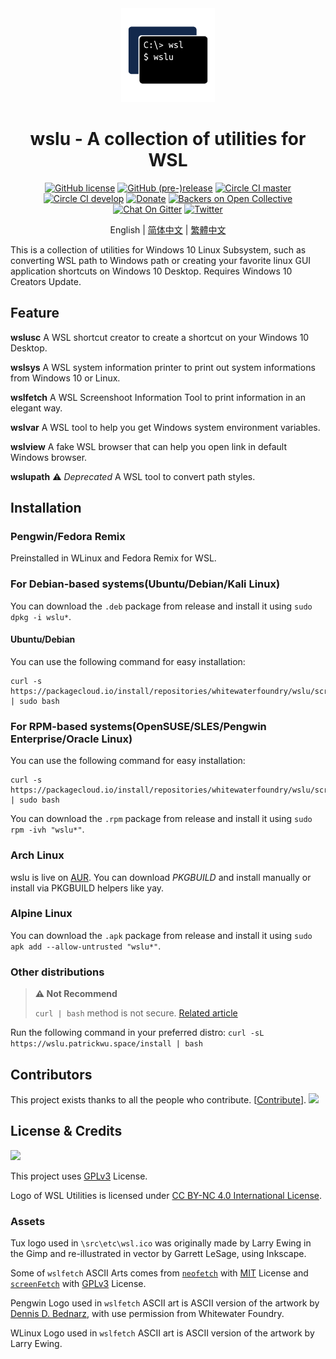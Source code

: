 <div align="center">

<img width="150" height="150" src="extras/icon.png">

# wslu - A collection of utilities for WSL

[![GitHub license](https://flat.badgen.net/github/license/wslutilities/wslu?icon=github&label=&color=cyan)](https://github.com/wslutilities/wslu/blob/master/LICENSE)
[![GitHub (pre-)release](https://flat.badgen.net/github/release/wslutilities/wslu?icon=github&label=)](https://github.com/wslutilities/wslu)
[![Circle CI master](https://flat.badgen.net/circleci/github/wslutilities/wslu/master?label=master&icon=circleci)](https://circleci.com/gh/wslutilities/wslu/tree/master)
[![Circle CI develop](https://flat.badgen.net/circleci/github/wslutilities/wslu/develop?label=develop&icon=circleci)](https://circleci.com/gh/wslutilities/wslu/tree/develop)
[![Donate](https://flat.badgen.net/badge/Donate/Paypal/purple)](https://www.paypal.me/callmepk/)
[![Backers on Open Collective](https://flat.badgen.net/opencollective/backers/wslu)](CONTRIBUTING.md#financial-contributions)
[![Chat On Gitter](https://flat.badgen.net/badge/chat/on%20gitter/cyan)](https://gitter.im/wslutilities/wslu)
[![Twitter](https://flat.badgen.net/twitter/follow/wslutilities)](https://twitter.com/wslutilities)

English | [简体中文](README.hans.md) | [繁體中文](README.hant.md)

</div>

This is a collection of utilities for Windows 10 Linux Subsystem, such as converting WSL path to Windows path or creating your favorite linux GUI application shortcuts on Windows 10 Desktop. Requires Windows 10 Creators Update.

## Feature

**wslusc**
A WSL shortcut creator to create a shortcut on your Windows 10 Desktop.

**wslsys**
A WSL system information printer to print out system informations from Windows 10 or Linux.

**wslfetch**
A WSL Screenshoot Information Tool to print information in an elegant way.

**wslvar**
A WSL tool to help you get Windows system environment variables.

**wslview**
A fake WSL browser that can help you open link in default Windows browser.

**wslupath** ⚠ *Deprecated*
A WSL tool to convert path styles.

## Installation

### Pengwin/Fedora Remix

Preinstalled in WLinux and Fedora Remix for WSL.

### For Debian-based systems(Ubuntu/Debian/Kali Linux)

You can download the `.deb` package from release and install it using `sudo dpkg -i wslu*`.

#### Ubuntu/Debian

You can use the following command for easy installation:

```
curl -s https://packagecloud.io/install/repositories/whitewaterfoundry/wslu/script.deb.sh | sudo bash
```

### For RPM-based systems(OpenSUSE/SLES/Pengwin Enterprise/Oracle Linux)

You can use the following command for easy installation:

```
curl -s https://packagecloud.io/install/repositories/whitewaterfoundry/wslu/script.rpm.sh | sudo bash
```

You can download the `.rpm` package from release and install it using `sudo rpm -ivh "wslu*"`.

### Arch Linux

wslu is live on [AUR](https://aur.archlinux.org/packages/wslu/). You can download *PKGBUILD* and install manually or install via PKGBUILD helpers like yay.

### Alpine Linux

You can download the `.apk` package from release and install it using `sudo apk add --allow-untrusted "wslu*"`.

### Other distributions

> **⚠ Not Recommend**
> 
> `curl | bash` method is not secure. [Related article](https://sandstorm.io/news/2015-09-24-is-curl-bash-insecure-pgp-verified-install)

Run the following command in your preferred distro: `curl -sL https://wslu.patrickwu.space/install | bash`

## Contributors

This project exists thanks to all the people who contribute. [[Contribute](CONTRIBUTING.md)].
<img src="https://opencollective.com/wslu/contributors.svg?width=890&button=false" />

## License & Credits

<img width="150" src="https://www.gnu.org/graphics/gplv3-with-text-136x68.png">

This project uses [GPLv3](LICENSE) License.

Logo of WSL Utilities is licensed under [CC BY-NC 4.0 International License](http://creativecommons.org/licenses/by-nc/4.0/).

### Assets

Tux logo used in `\src\etc\wsl.ico` was originally made by Larry Ewing in the Gimp and re-illustrated in vector by Garrett LeSage, using Inkscape.

Some of `wslfetch` ASCII Arts comes from [`neofetch`](https://github.com/dylanaraps/neofetch/) with [MIT](https://github.com/dylanaraps/neofetch/blob/master/LICENSE.md) License and [`screenFetch`](https://github.com/KittyKatt/screenFetch/) with [GPLv3](https://github.com/KittyKatt/screenFetch/blob/master/COPYING) License.

Pengwin Logo used in `wslfetch` ASCII art is ASCII version of the artwork by [Dennis D. Bednarz](https://twitter.com/DennisBednarz), with use permission from Whitewater Foundry.

WLinux Logo used in `wslfetch` ASCII art is ASCII version of the artwork by Larry Ewing.